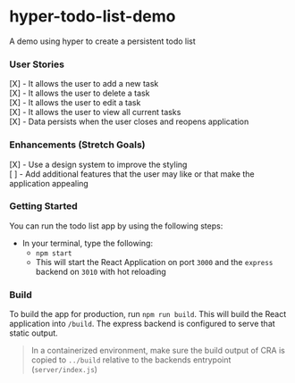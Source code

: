 # hyper-todo-list-demo
A demo using hyper to create a persistent todo list

### User Stories
[X] - It allows the user to add a new task <br>
[X] - It allows the user to delete a task <br>
[X] - It allows the user to edit a task <br>
[X] - It allows the user to view all current tasks <br>
[X] - Data persists when the user closes and reopens application

### Enhancements (Stretch Goals)
[X] - Use a design system to improve the styling <br>
[ ] - Add additional features that the user may like or that make the application appealing

### Getting Started
You can run the todo list app by using the following steps:
  
  - In your terminal, type the following:
      - <code>npm start</code>
      - This will start the React Application on port `3000` and the `express` backend on `3010` with hot reloading

### Build

To build the app for production, run `npm run build`. This will build the React application into `/build`. The express backend is configured to serve that static output.

> In a containerized environment, make sure the build output of CRA is copied to `../build` relative to the backends entrypoint (`server/index.js`)
